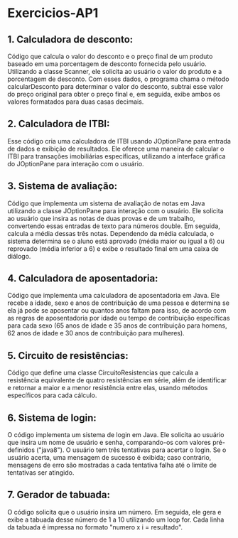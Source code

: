 # Exercicios-AP1

## 1. Calculadora de desconto: 
Código que calcula o valor do desconto e o preço final de um produto baseado em uma porcentagem de desconto fornecida pelo usuário. Utilizando a classe Scanner, ele solicita ao usuário o valor do produto e a porcentagem de desconto. Com esses dados, o programa chama o método calcularDesconto para determinar o valor do desconto, subtrai esse valor do preço original para obter o preço final e, em seguida, exibe ambos os valores formatados para duas casas decimais.

## 2. Calculadora de ITBI:
Esse código cria uma calculadora de ITBI usando JOptionPane para entrada de dados e exibição de resultados. Ele oferece uma maneira de calcular o ITBI para transações imobiliárias específicas, utilizando a interface gráfica do JOptionPane para interação com o usuário.

## 3. Sistema de avaliação:
Código que implementa um sistema de avaliação de notas em Java utilizando a classe JOptionPane para interação com o usuário. Ele solicita ao usuário que insira as notas de duas provas e de um trabalho, convertendo essas entradas de texto para números double. Em seguida, calcula a média dessas três notas. Dependendo da média calculada, o sistema determina se o aluno está aprovado (média maior ou igual a 6) ou reprovado (média inferior a 6) e exibe o resultado final em uma caixa de diálogo.

## 4. Calculadora de aposentadoria:
Código que implementa uma calculadora de aposentadoria em Java. Ele recebe a idade, sexo e anos de contribuição de uma pessoa e determina se ela já pode se aposentar ou quantos anos faltam para isso, de acordo com as regras de aposentadoria por idade ou tempo de contribuição específicas para cada sexo (65 anos de idade e 35 anos de contribuição para homens, 62 anos de idade e 30 anos de contribuição para mulheres).

## 5. Circuito de resistências:
Código que define uma classe CircuitoResistencias que calcula a resistência equivalente de quatro resistências em série, além de identificar e retornar a maior e a menor resistência entre elas, usando métodos específicos para cada cálculo.

## 6. Sistema de login:
O código implementa um sistema de login em Java. Ele solicita ao usuário que insira um nome de usuário e senha, comparando-os com valores pré-definidos ("java8"). O usuário tem três tentativas para acertar o login. Se o usuário acerta, uma mensagem de sucesso é exibida; caso contrário, mensagens de erro são mostradas a cada tentativa falha até o limite de tentativas ser atingido.

## 7. Gerador de tabuada:
O código solicita que o usuário insira um número. Em seguida, ele gera e exibe a tabuada desse número de 1 a 10 utilizando um loop for. Cada linha da tabuada é impressa no formato "numero x i = resultado".

